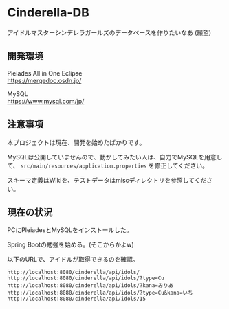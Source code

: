 # Cinderella-DB

アイドルマスターシンデレラガールズのデータベースを作りたいなあ (願望)

## 開発環境

Pleiades All in One Eclipse<br>
https://mergedoc.osdn.jp/

MySQL<br>
https://www.mysql.com/jp/

## 注意事項

本プロジェクトは現在、開発を始めたばかりです。

MySQLは公開していませんので、動かしてみたい人は、自力でMySQLを用意して、
`src/main/resources/application.properties` を修正してください。

スキーマ定義はWikiを、テストデータはmiscディレクトリを参照してください。

## 現在の状況

PCにPleiadesとMySQLをインストールした。

Spring Bootの勉強を始める。(そこからかよw)

以下のURLで、アイドルが取得できるのを確認。

    http://localhost:8080/cinderella/api/idols/
    http://localhost:8080/cinderella/api/idols/?type=Cu
    http://localhost:8080/cinderella/api/idols/?kana=みりあ
    http://localhost:8080/cinderella/api/idols/?type=Cu&kana=いち
    http://localhost:8080/cinderella/api/idols/15
